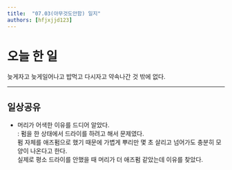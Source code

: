 ```yaml
---
title:  "07.03(아무것도안함) 일지"
authors: [hfjxjjd123]
---
```


# 오늘 한 일
늦게자고 늦게일어나고 밥먹고 다시자고 약속나간 것 밖에 없다.

---

## 일상공유
- 머리가 어색한 이유를 드디어 알았다.  
: 펌을 한 상태에서 드라이를 하려고 해서 문제였다.  
펌 자체를 애즈펌으로 했기 때문에 가볍게 뿌리만 몇 초 살리고 넘어가도 충분히 모양이 나온다고 한다.  
실제로 평소 드라이를 안했을 때 머리가 더 애즈펌 같았는데 이유를 찾았다.
